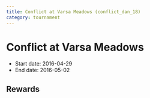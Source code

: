 ```yaml
---
title: Conflict at Varsa Meadows (conflict_dan_18)
category: tournament
---
```

# Conflict at Varsa Meadows

  * Start date: 2016-04-29
  * End date: 2016-05-02

## Rewards

